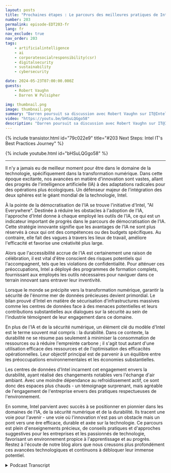 ```yaml
---
layout: posts
title: "Prochaines étapes : Le parcours des meilleures pratiques de Intel IT"
number: 203
permalink: episode-EDT203-fr
lang: fr
nav_exclude: true
nav_order: 203
tags:
    - artificialintelligence
    - ai
    - corporatesocialresponsibility(csr)
    - digitalsecurity
    - sustainability
    - cybersecurity

date: 2024-05-23T07:00:00.000Z
guests:
    - Robert Vaughn
    - Darren W Pulsipher

img: thumbnail.png
image: thumbnail.png
summary: "Darren poursuit sa discussion avec Robert Vaughn sur IT@Intel et comment cela aide les organisations du monde entier à moderniser leurs systèmes d'information en partageant les meilleures pratiques."
video: "https://youtu.be/bHSuLQGgo58"
description: "Darren poursuit sa discussion avec Robert Vaughn sur IT@Intel et comment cela aide les organisations du monde entier à moderniser leurs systèmes d'information en partageant les meilleures pratiques."
---
```


<div>
{% include transistor.html id="79c022e9" title="#203 Next Steps: Intel IT&#39;s Best Practices Journey" %}

{% include youtube.html id="bHSuLQGgo58" %}
</div>

---

Il n'y a jamais eu de meilleur moment pour être dans le domaine de la technologie, spécifiquement dans la transformation numérique. Dans cette époque excitante, nos avancées en matière d'innovation sont vastes, allant des progrès de l'intelligence artificielle (IA) à des adaptations radicales pour des opérations plus écologiques. Un défenseur majeur de l'intégration des deux sphères est le géant mondial de la technologie, Intel.

À la pointe de la démocratisation de l'IA se trouve l'initiative d'Intel, "AI Everywhere". Destinée à réduire les obstacles à l'adoption de l'IA, l'approche d'Intel donne à chaque employé les outils de l'IA, ce qui est un indicateur important de progrès dans le parcours de démocratisation de l'IA. Cette stratégie innovante signifie que les avantages de l'IA ne sont plus réservés à ceux qui ont des compétences ou des budgets spécifiques. Au contraire, elle fait des vagues à travers les lieux de travail, améliore l'efficacité et favorise une créativité plus large.

Alors que l'accessibilité accrue de l'IA est certainement une raison de célébration, il est vital d'être conscient des risques potentiels qui l'accompagnent, tels que les violations de confidentialité. Pour atténuer ces préoccupations, Intel a déployé des programmes de formation complets, fournissant aux employés les outils nécessaires pour naviguer dans ce terrain innovant sans entraver leur inventivité.

Lorsque le monde se précipite vers la transformation numérique, garantir la sécurité de l'énorme mer de données précieuses devient primordial. Le bilan prouvé d'Intel en matière de sécurisation d'infrastructures massives comme les centres de données face à des menaces potentielles et leurs contributions substantielles aux dialogues sur la sécurité au sein de l'industrie témoignent de leur engagement dans ce domaine.

En plus de l'IA et de la sécurité numérique, un élément clé du modèle d'Intel est le terme souvent mal compris : la durabilité. Dans ce contexte, la durabilité ne se résume pas seulement à minimiser la consommation de ressources ou à réduire l'empreinte carbone ; il s'agit tout autant d'une utilisation efficace des ressources et de l'optimisation des efficacités opérationnelles. Leur objectif principal est de parvenir à un équilibre entre les préoccupations environnementales et les économies substantielles.

Les centres de données d'Intel incarnent cet engagement envers la durabilité, ayant réalisé des changements notables vers l'échange d'air ambiant. Avec une moindre dépendance au refroidissement actif, ce sont donc des espaces plus chauds - un témoignage surprenant, mais agréable de l'engagement de l'entreprise envers des pratiques respectueuses de l'environnement.

En somme, Intel parvient avec succès à se positionner en pionnier dans les domaines de l'IA, de la sécurité numérique et de la durabilité. Ils tracent une voie pour l'avenir - une voie où l'innovation n'est pas un obstacle mais un pont vers une ère efficace, durable et axée sur la technologie. Ce parcours est plein d'enseignements précieux, de conseils pratiques et d'approches suggestives pour les entreprises et les passionnés de technologie, favorisant un environnement propice à l'apprentissage et au progrès. Restez à l'écoute de notre blog alors que nous creusons plus profondément ces avancées technologiques et continuons à débloquer leur immense potentiel.



<details>
<summary> Podcast Transcript </summary>

<p></p>

</details>

